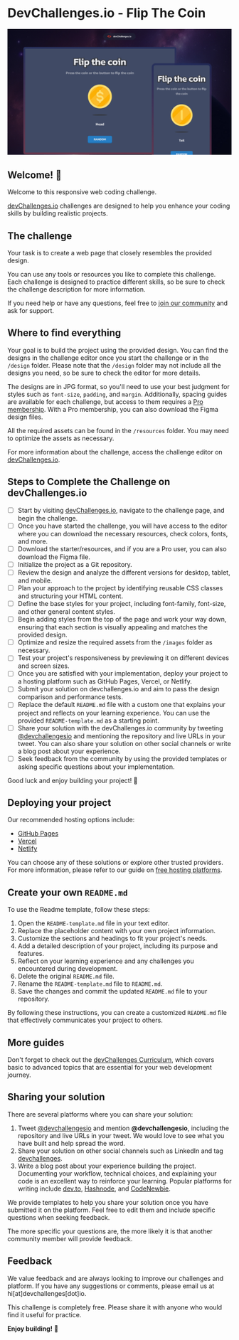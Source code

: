 # DevChallenges.io - Flip The Coin

![Thumbnail for the Flip The Coin coding challenge](./thumbnail.jpg)

## Welcome! 👋

Welcome to this responsive web coding challenge.

[devChallenges.io](https://devchallenges.io/) challenges are designed to help you enhance your coding skills by building realistic projects.

## The challenge

Your task is to create a web page that closely resembles the provided design.

You can use any tools or resources you like to complete this challenge. Each challenge is designed to practice different skills, so be sure to check the challenge description for more information.


If you need help or have any questions, feel free to [join our community](https://github.com/orgs/devchallenges-io/discussions) and ask for support.

## Where to find everything

Your goal is to build the project using the provided design. You can find the designs in the challenge editor once you start the challenge or in the `/design` folder. Please note that the `/design` folder may not include all the designs you need, so be sure to check the editor for more details.

The designs are in JPG format, so you'll need to use your best judgment for styles such as `font-size`, `padding`, and `margin`. Additionally, spacing guides are available for each challenge, but access to them requires a [Pro membership](https://devchallenges.io/pro). With a Pro membership, you can also download the Figma design files.

All the required assets can be found in the `/resources` folder. You may need to optimize the assets as necessary.

For more information about the challenge, access the challenge editor on [devChallenges.io](https://devchallenges.io/challenges-dashboard).

## Steps to Complete the Challenge on devChallenges.io

- [ ] Start by visiting [devChallenges.io](https://devchallenges.io/), navigate to the challenge page, and begin the challenge.
- [ ] Once you have started the challenge, you will have access to the editor where you can download the necessary resources, check colors, fonts, and more.
- [ ] Download the starter/resources, and if you are a Pro user, you can also download the Figma file.
- [ ] Initialize the project as a Git repository.
- [ ] Review the design and analyze the different versions for desktop, tablet, and mobile.
- [ ] Plan your approach to the project by identifying reusable CSS classes and structuring your HTML content.
- [ ] Define the base styles for your project, including font-family, font-size, and other general content styles.
- [ ] Begin adding styles from the top of the page and work your way down, ensuring that each section is visually appealing and matches the provided design.
- [ ] Optimize and resize the required assets from the `/images` folder as necessary.
- [ ] Test your project's responsiveness by previewing it on different devices and screen sizes.
- [ ] Once you are satisfied with your implementation, deploy your project to a hosting platform such as GitHub Pages, Vercel, or Netlify.
- [ ] Submit your solution on devchallenges.io and aim to pass the design comparison and performance tests.
- [ ] Replace the default `README.md` file with a custom one that explains your project and reflects on your learning experience. You can use the provided `README-template.md` as a starting point.
- [ ] Share your solution with the devChallenges.io community by tweeting [@devchallengesio](https://twitter.com/devchallengesio) and mentioning the repository and live URLs in your tweet. You can also share your solution on other social channels or write a blog post about your experience.
- [ ] Seek feedback from the community by using the provided templates or asking specific questions about your implementation.

Good luck and enjoy building your project! 🚀

## Deploying your project

Our recommended hosting options include:

- [GitHub Pages](https://pages.github.com/)
- [Vercel](https://vercel.com/)
- [Netlify](https://www.netlify.com/)

You can choose any of these solutions or explore other trusted providers. For more information, please refer to our guide on [free hosting platforms](https://devchallenges.io/learn/1-fundamentals/free-hosting-for-web-projects).

## Create your own `README.md`

To use the Readme template, follow these steps:

1. Open the `README-template.md` file in your text editor.
2. Replace the placeholder content with your own project information.
3. Customize the sections and headings to fit your project's needs.
4. Add a detailed description of your project, including its purpose and features.
5. Reflect on your learning experience and any challenges you encountered during development.
6. Delete the original `README.md` file.
7. Rename the `README-template.md` file to `README.md`.
8. Save the changes and commit the updated `README.md` file to your repository.

By following these instructions, you can create a customized `README.md` file that effectively communicates your project to others.

## More guides

Don't forget to check out the [devChallenges Curriculum](https://devchallenges.io/learn), which covers basic to advanced topics that are essential for your web development journey.

## Sharing your solution

There are several platforms where you can share your solution:

1.  Tweet [@devchallengesio](https://x.com/devchallengesio) and mention **@devchallengesio**, including the repository and live URLs in your tweet. We would love to see what you have built and help spread the word.
2.  Share your solution on other social channels such as LinkedIn and tag [devchallenges](https://www.linkedin.com/company/devchallenges).
3.  Write a blog post about your experience building the project. Documenting your workflow, technical choices, and explaining your code is an excellent way to reinforce your learning. Popular platforms for writing include [dev.to](https://dev.to/), [Hashnode](https://hashnode.com/), and [CodeNewbie](https://community.codenewbie.org/).

We provide templates to help you share your solution once you have submitted it on the platform. Feel free to edit them and include specific questions when seeking feedback.

The more specific your questions are, the more likely it is that another community member will provide feedback.

## Feedback

We value feedback and are always looking to improve our challenges and platform. If you have any suggestions or comments, please email us at hi\[at]devchallenges\[dot]io.

This challenge is completely free. Please share it with anyone who would find it useful for practice.

**Enjoy building!** 🚀
